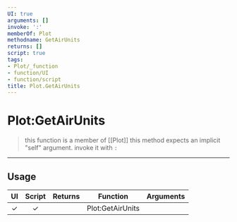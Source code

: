 ```yaml
---
UI: true
arguments: []
invoke: ':'
memberOf: Plot
methodname: GetAirUnits
returns: []
script: true
tags:
- Plot/_function
- function/UI
- function/script
title: Plot.GetAirUnits
---
```

# Plot:GetAirUnits
> this function is a member of [[Plot]]
> this method expects an implicit "self" argument. invoke it with `:`
-----
## Usage
|  UI | Script | Returns | Function | Arguments |
|:---:|:------:|-------:|:--------:|:---------|
|✓|✓||Plot:GetAirUnits||

